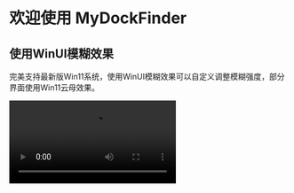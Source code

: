 # 欢迎使用 MyDockFinder

## 使用WinUI模糊效果

完美支持最新版Win11系统，使用WinUI模糊效果可以自定义调整模糊强度，部分界面使用Win11云母效果。

<video src="https://www.mydockfinder.com/wp-content/uploads/picture/1.mp4"></video>


